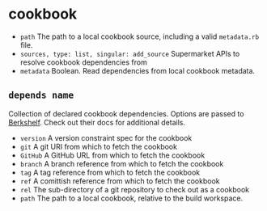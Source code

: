 cookbook
========

* `path` The path to a local cookbook source, including a valid `metadata.rb` file.
* `sources, type: list, singular: add_source` Supermarket APIs to resolve cookbook dependencies from
* `metadata` Boolean. Read dependencies from local cookbook metadata.

## `depends name`

Collection of declared cookbook dependencies. Options are passed to [Berkshelf](http://berkshelf.com/). Check out their docs for additional details.

* `version` A version constraint spec for the cookbook
* `git` A git URI from which to fetch the cookbook
* `GitHub` A GitHub URL from which to fetch the cookbook
* `branch` A branch reference from which to fetch the cookbook
* `tag` A tag reference from which to fetch the cookbook
* `ref` A comittish reference from which to fetch the cookbook
* `rel` The sub-directory of a git repository to check out as a cookbook
* `path` The path to a local cookbook, relative to the build workspace.
